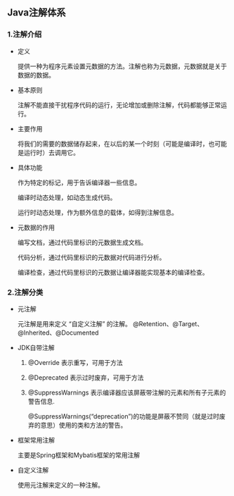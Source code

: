 ## Java注解体系

### 1.注解介绍

- 定义

  提供一种为程序元素设置元数据的方法。注解也称为元数据，元数据就是关于数据的数据。

- 基本原则

  注解不能直接干扰程序代码的运行，无论增加或删除注解，代码都能够正常运行。

- 主要作用

  将我们的需要的数据储存起来，在以后的某一个时刻（可能是编译时，也可能是运行时）去调用它。

- 具体功能

  作为特定的标记，用于告诉编译器一些信息。

  编译时动态处理，如动态生成代码。

  运行时动态处理，作为额外信息的载体，如得到注解信息。

- 元数据的作用

  编写文档，通过代码里标识的元数据生成文档。

  代码分析，通过代码里标识的元数据对代码进行分析。

  编译检查，通过代码里标识的元数据让编译器能实现基本的编译检查。

### 2.注解分类

- 元注解

  元注解是用来定义 “自定义注解” 的注解。  @Retention、@Target、@Inherited、@Documented

- JDK自带注解

  1. @Override  表示重写，可用于方法

  2. @Deprecated 表示过时废弃，可用于方法

  3. @SuppressWarnings  表示编译器应该屏蔽带注解的元素和所有子元素的警告信息.

     @SuppressWarnings(“deprecation”)的功能是屏蔽不赞同（就是过时废弃的意思）使用的类和方法的警告。

- 框架常用注解

  主要是Spring框架和Mybatis框架的常用注解

- 自定义注解

  使用元注解来定义的一种注解。



